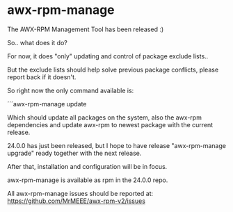 # awx-rpm-manage

The AWX-RPM Management Tool has been released :)

So.. what does it do?

For now, it does "only" updating and control of package exclude lists..

But the exclude lists should help solve previous package conflicts, please report back if it doesn't.

So right now the only command available is:

´´´awx-rpm-manage update

Which should update all packages on the system, also the awx-rpm dependencies and update awx-rpm to newest package with the current release.

24.0.0 has just been released, but I hope to have release "awx-rpm-manage upgrade" ready together with the next release.

After that, installation and configuration will be in focus.

awx-rpm-manage is available as rpm in the 24.0.0 repo.

All awx-rpm-manage issues should be reported at: https://github.com/MrMEEE/awx-rpm-v2/issues
